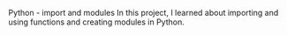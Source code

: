 Python - import and modules
In this project, I learned about importing and using functions and creating
modules in Python.
